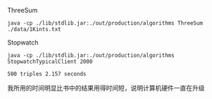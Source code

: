

ThreeSum
```
java -cp ./lib/stdlib.jar:./out/production/algorithms ThreeSum ./data/1Kints.txt
```

Stopwatch

```
java -cp ./lib/stdlib.jar:./out/production/algorithms StopwatchTypicalClient 2000

```

```
500 triples 2.157 seconds
```
我所用的时间明显比书中的结果用得时间短，说明计算机硬件一直在升级
